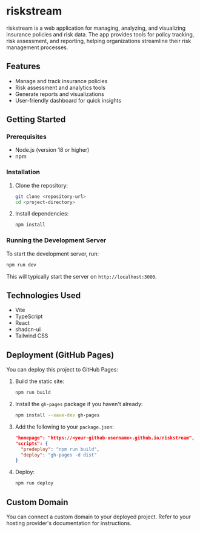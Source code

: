 # riskstream

riskstream is a web application for managing, analyzing, and visualizing insurance policies and risk data. The app provides tools for policy tracking, risk assessment, and reporting, helping organizations streamline their risk management processes.

## Features
- Manage and track insurance policies
- Risk assessment and analytics tools
- Generate reports and visualizations
- User-friendly dashboard for quick insights

## Getting Started

### Prerequisites
- Node.js (version 18 or higher)
- npm

### Installation
1. Clone the repository:
    ```bash
    git clone <repository-url>
    cd <project-directory>
    ```
2. Install dependencies:
    ```bash
    npm install
    ```

### Running the Development Server
To start the development server, run:
```bash
npm run dev
```
This will typically start the server on `http://localhost:3000`.

## Technologies Used
- Vite
- TypeScript
- React
- shadcn-ui
- Tailwind CSS

## Deployment (GitHub Pages)

You can deploy this project to GitHub Pages:

1. Build the static site:
    ```bash
    npm run build
    ```
2. Install the `gh-pages` package if you haven't already:
    ```bash
    npm install --save-dev gh-pages
    ```
3. Add the following to your `package.json`:
    ```json
    "homepage": "https://<your-github-username>.github.io/riskstream",
    "scripts": {
      "predeploy": "npm run build",
      "deploy": "gh-pages -d dist"
    }
    ```
4. Deploy:
    ```bash
    npm run deploy
    ```

## Custom Domain
You can connect a custom domain to your deployed project. Refer to your hosting provider's documentation for instructions.
